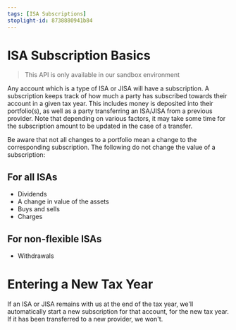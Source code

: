 ```yaml
---
tags: [ISA Subscriptions]
stoplight-id: 8738880941b84
---
```


# ISA Subscription Basics

<!-- theme: info -->
> This API is only available in our sandbox environment

Any account which is a type of ISA or JISA will have a subscription. A subscription keeps track of how much a party has subscribed towards their account in a given tax year. This includes money is deposited into their portfolio(s), as well as a party transferring an ISA/JISA from a previous provider. Note that depending on various factors, it may take some time for the subscription amount to be updated in the case of a transfer.

Be aware that not all changes to a portfolio mean a change to the corresponding subscription. The following do not change the value of a subscription:

## For all ISAs

- Dividends
- A change in value of the assets
- Buys and sells
- Charges

## For non-flexible ISAs
- Withdrawals

# Entering a New Tax Year

If an ISA or JISA remains with us at the end of the tax year, we'll automatically start a new subscription for that account, for the new tax year. If it has been transferred to a new provider, we won't.